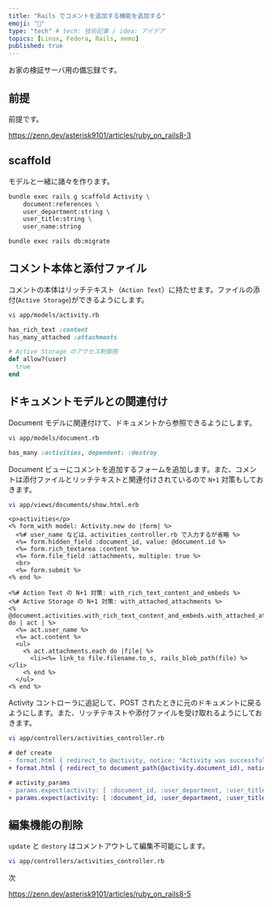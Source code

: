 ```yaml
---
title: "Rails でコメントを追加する機能を追加する"
emoji: "💎"
type: "tech" # tech: 技術記事 / idea: アイデア
topics: [Linux, Fedora, Rails, memo]
published: true
---
```


お家の検証サーバ用の備忘録です。

## 前提

前提です。

<https://zenn.dev/asterisk9101/articles/ruby_on_rails8-3>

## scaffold

モデルと一緒に諸々を作ります。

```bash
bundle exec rails g scaffold Activity \
    document:references \
    user_department:string \
    user_title:string \
    user_name:string

bundle exec rails db:migrate
```

## コメント本体と添付ファイル

コメントの本体はリッチテキスト（`Action Text`）に持たせます。ファイルの添付(`Active Storage`)ができるようにします。

```bash
vi app/models/activity.rb
```

```ruby
has_rich_text :content
has_many_attached :attachments

# Active Storage のアクセス制御用
def allow?(user)
  true
end
```

## ドキュメントモデルとの関連付け

Document モデルに関連付けて、ドキュメントから参照できるようにします。

```bash
vi app/models/document.rb
```

```ruby
has_many :activities, dependent: :destroy
```

Document ビューにコメントを追加するフォームを追加します。また、コメントは添付ファイルとリッチテキストと関連付けされているので `N+1` 対策もしておきます。

```bash
vi app/views/documents/show.html.erb
```

```erb
<p>activities</p>
<% form_with model: Activity.new do |form| %>
  <%# user_name などは、activities_controller.rb で入力するが省略 %>
  <%= form.hidden_field :document_id, value: @document.id %>
  <%= form.rich_textarea :content %>
  <%= form.file_field :attachments, multiple: true %>
  <br>
  <%= form.submit %>
<% end %>

<%# Action Text の N+1 対策: with_rich_text_content_and_embeds %>
<%# Active Storage の N+1 対策: with_attached_attachments %>
<% @document.activities.with_rich_text_content_and_embeds.with_attached_attachments.each do | act | %>
  <%= act.user_name %>
  <%= act.content %>
  <ul>
    <% act.attachments.each do |file| %>
      <li><%= link_to file.filename.to_s, rails_blob_path(file) %></li>
    <% end %>
  </ul>
<% end %>
```

Activity コントローラに追記して、POST されたときに元のドキュメントに戻るようにします。また、リッチテキストや添付ファイルを受け取れるようにしておきます。

```bash
vi app/controllers/activities_controller.rb
```

```diff ruby
# def create
- format.html { redirect_to @activity, notice: "Activity was successfully created." }
+ format.html { redirect_to document_path(@activity.document_id), notice: "Activity was successfully created." }

# activity_params
- params.expect(activity: [ :document_id, :user_department, :user_title, :user_name, :type ])
+ params.expect(activity: [ :document_id, :user_department, :user_title, :user_name, :type, :content, attachments: [] ])
```

## 編集機能の削除

`update` と `destory` はコメントアウトして編集不可能にします。

```bash
vi app/controllers/activities_controller.rb
```

次

<https://zenn.dev/asterisk9101/articles/ruby_on_rails8-5>
